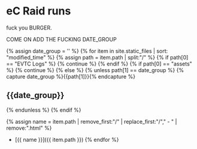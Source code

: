 ---
---

# eC Raid runs

fuck you BURGER.

COME ON ADD THE FUCKING DATE_GROUP

{% assign date_group = '' %}
{% for item in site.static_files | sort: "modified_time"  %}
{% assign path = item.path | split:"/" %}
{% if path[0] == "EVTC Logs" %}
  {% continue %}
{% endif %}
{% if path[0] == "assets" %}
  {% continue %}
{% else %}
{% unless path[1] == date_group %}
  {% capture date_group %}{{path[1]}}{% endcapture %}
    
## {{date_group}}
    
{% endunless %}
{% endif %}
  
{% assign name = item.path | remove_first:"/" | replace_first:"/"," - " | remove:".html" %}
 * [{{ name }}]({{ item.path }})
{% endfor %}
